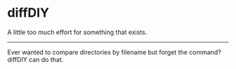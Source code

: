 # diffDIY 

A little too much effort for something that exists. 
<hr> 
Ever wanted to compare directories by filename but forget the command?
<br>
diffDIY can do that.
